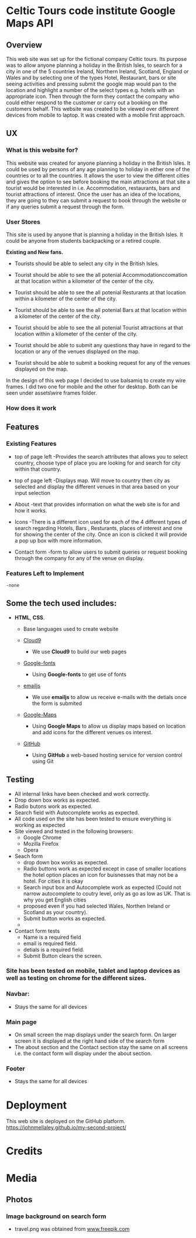 # Celtic Tours code institute Google Maps API
## Overview

This web site was set up for the fictional company Celtic tours. Its purpose was to allow anyone planning a holiday in the British
Isles, to search for a city in one of the 5 countries Ireland, Northern Ireland, Scotland, England or Wales and by selecting one of
the types Hotel, Restaurant, bars or site seeing activities and pressing submit the google map would pan to the location and highlight
a number of the select types e.g. hotels with an appropriate icon. Then through the form they contact the company who could either
respond to the customer or carry out a booking on the customers behalf.
This website was created to be viewed over different devices from mobile to laptop. It was created with a mobile first approach.

## UX

### What is this website for?
This website was created for anyone planning a holiday in the British Isles. It could be used by persons of any age planning to holiday 
in either one of the countries or to all the countries. It allows the user to view the different cities and gives the option to see before 
booking the main attractions at that site a tourist would be interested in i.e. Accommodation, restaurants, bars and tourist attractions
of interest. Once the user has an idea of the locations, they are going to they can submit a request to book through the website or if any
queries submit a request through the form.


### User Stores
This site is used by anyone that is planning a holiday in the British Isles. It could be anyone from students backpacking or a retired couple.

**Existing and New fans.**

* Tourists should be able to select any city in the British Isles.

* Tourist should be able to see the all potenial Accommodationccomation at that location within a kilometer of the center of the city.
* Tourist should be able to see the all potenial Resturants at that location within a kilometer of the center of the city.
* Tourist should be able to see the all potenial Bars at that location within a kilometer of the center of the city.
* Tourist should be able to see the all potenial Tourist attractions at that location within a kilometer of the center of the city.
* Tourist should be able to submit any questions thay have in regard to the location or any of the venues displayed on the map.
* Tourist should be able to submit a booking request for any of the venues displayed on the map.

In the design of this web page I decided to use balsamiq to create my wire frames. I did two one for mobile and the other for desktop. Both
can be seen under assets\wire frames folder.

### How does it work

## Features
 
### Existing Features

* top of page left
    -Provides the search attributes that allows you to select country, choose type of place you are looking for and search for city within that country.

    
* top of page left
    -Displays map. Will move to country then city as selected and display the different venues in that area based on your input selection

* About
    -text that provides information on what the web site is for and how it works.
    
* Icons
    -There is a different icon used for each of the 4 different types of search regarding Hotels, Bars , Resturants, places of interest
and one for showing the center of the city. Once an icon is clicked it will provide a pop up box with more information.

* Contact form
    -form to allow users to submit queries or request booking through the company for any of the venue on display.

### Features Left to Implement
    -none

## Some the tech used includes:
- **HTML**, **CSS**.
  - Base languages used to create website

  - [Cloud9](https://aws.amazon.com/cloud9/)
    - We use **Cloud9** to build our web pages
  - [Google-fonts](https://fonts.google.com/m)
    - Using **Google-fonts** to get use of fonts
  - [emailjs](http://www.emailjs.com/)
    - We use **emailjs** to allow us receive e-mails with the detials once the form is submited
  - [Google-Maps](https://developers.google.com/maps/documentation/javascript/tutorial)
    - Using **Google Maps** to allow us display maps based on location and add icons for the different venues os interest.
  - [GitHub](https://github.com/)
    - Using **GitHub** a web-based hosting service for version control using Git


## Testing

- All internal links have been checked and work correctly.
- Drop down box works as expected.
- Radio butons work as expected.
- Search field with Autocomplete works as expected.
- All code used on the site has been tested to ensure everything is working as expected
- Site viewed and tested in the following browsers:
  - Google Chrome
  - Mozilla Firefox    
  - Opera
- Seach form
    - drop down box works as expected.
    - Radio buttons work as expected except in case of smaller locations the hotel option places an icon for buisnesses that may not be a hotel. For cities it is okay
    - Search input box and Autocomplete work as expected (Could not narrow autocomplete to coutry level, only as go as low as UK. That is why you get English cities
    - proposed even if you had selected Wales, Northen Ireland or Scotland as your country).
    - Submit button works as expected.
    - 
- Contact form tests
    - Name is a required field
    - email is required field.
    - detials is a required field.
    - Submit Button clears the screen.

### Site has been tested on mobile, tablet and laptop devices as well as testing on chrome for the different sizes.

### Navbar: 
- Stays the same for all devices

### Main page
- On small screen the map displays under the search form. On larger screen it is displayed at the right hand side of the search form
- The about section and the Contact section stay the same on all screens i.e. the contact form will display under the about section.

### Footer 
- Stays the same for all devices


# Deployment

This web site is deployed on the GitHub platform.
https://johnmellaley.github.io/my-second-project/

# Credits

# Media
## Photos       
### Image background on search form   
- travel.png was obtained from www.freepik.com





